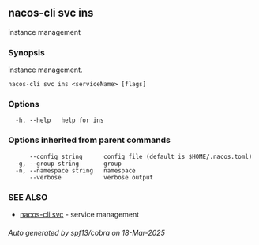 ## nacos-cli svc ins

instance management

### Synopsis

instance management.

```
nacos-cli svc ins <serviceName> [flags]
```

### Options

```
  -h, --help   help for ins
```

### Options inherited from parent commands

```
      --config string      config file (default is $HOME/.nacos.toml)
  -g, --group string       group
  -n, --namespace string   namespace
      --verbose            verbose output
```

### SEE ALSO

* [nacos-cli svc](nacos-cli_svc.md)	 - service management

###### Auto generated by spf13/cobra on 18-Mar-2025
